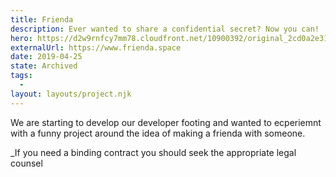 ```yaml
---
title: Frienda
description: Ever wanted to share a confidential secret? Now you can!
hero: https://d2w9rnfcy7mm78.cloudfront.net/10900392/original_2cd0a2e31035876f8f77151b1757078b.jpg?1614154911?bc=0
externalUrl: https://www.frienda.space
date: 2019-04-25
state: Archived
tags:
  -
layout: layouts/project.njk
---
```


We are starting to develop our developer footing and wanted to ecperiemnt with a funny project around the idea of making a frienda with someone.

\_If you need a binding contract you should seek the appropriate legal counsel
